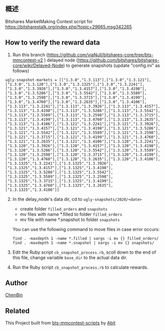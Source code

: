 
## 概述
Bitshares MarketMaking Contest script for  https://bitsharestalk.org/index.php?topic=29665.msg342265

## How to verify the reward data
1. Run this branch (https://github.com/viaNull/bitshares-core/tree/bts-mmcontest-v2 ) delayed node (https://github.com/bitshares/bitshares-core/wiki/Delayed-Node) to generate snapshots (update "config.ini" as follows)

`ugly-snapshot-markets = [["1.3.0","1.3.113"],["1.3.0","1.3.121"],["1.3.0","1.3.120"],["1.3.0","1.3.1325"],["1.3.0","1.3.2241"],["1.3.0","1.3.3926"],["1.3.0","1.3.4157"],["1.3.0","1.3.4198"],["1.3.0","1.3.5286"],["1.3.0","1.3.5542"],["1.3.0","1.3.5589"],["1.3.0","1.3.2598"],["1.3.0","1.3.3715"],["1.3.0","1.3.4199"],["1.3.0","1.3.4760"],["1.3.0","1.3.2635"],["1.3.0","1.3.4106"],["1.3.113","1.3.2241"],["1.3.113","1.3.3926"],["1.3.113","1.3.4157"],["1.3.113","1.3.4198"],["1.3.113","1.3.5286"],["1.3.113","1.3.5542"],["1.3.113","1.3.5589"],["1.3.113","1.3.2598"],["1.3.113","1.3.3715"],["1.3.113","1.3.4199"],["1.3.113","1.3.4760"],["1.3.113","1.3.2635"],["1.3.113","1.3.4106"],["1.3.121","1.3.2241"],["1.3.121","1.3.3926"],["1.3.121","1.3.4157"],["1.3.121","1.3.4198"],["1.3.121","1.3.5286"],["1.3.121","1.3.5542"],["1.3.121","1.3.5589"],["1.3.121","1.3.2598"],["1.3.121","1.3.3715"],["1.3.121","1.3.4199"],["1.3.121","1.3.4760"],["1.3.121","1.3.2635"],["1.3.121","1.3.4106"],["1.3.120","1.3.2241"],["1.3.120","1.3.3926"],["1.3.120","1.3.4157"],["1.3.120","1.3.4198"],["1.3.120","1.3.5286"],["1.3.120","1.3.5542"],["1.3.120","1.3.5589"],["1.3.120","1.3.2598"],["1.3.120","1.3.3715"],["1.3.120","1.3.4199"],["1.3.120","1.3.4760"],["1.3.120","1.3.2635"],["1.3.120","1.3.4106"],["1.3.1325","1.3.2241"],["1.3.1325","1.3.3926"],["1.3.1325","1.3.4157"],["1.3.1325","1.3.4198"],["1.3.1325","1.3.5286"],["1.3.1325","1.3.5542"],["1.3.1325","1.3.5589"],["1.3.1325","1.3.2598"],["1.3.1325","1.3.3715"],["1.3.1325","1.3.4199"],["1.3.1325","1.3.4760"],["1.3.1325","1.3.2635"],["1.3.1325","1.3.4106"]]`

2. In the delay_node's data dir, cd to `ugly-snapshots/2020/<date>`
    - create folder `filled_orders` and `snapshots`
    - mv files with name \*.filled to folder `filled_orders`
    - mv file with name \*.snapshot to folder `snapshots`
    
    You can use the following command to move files in case error occurs:
  
    ```
    find . -maxdepth 1 -name *.filled | xargs -i mv {} filled_orders/
    find . -maxdepth 1 -name *.snapshot | xargs -i mv {} snapshots/
    ```

3. Edit the Ruby script `cb_snapshot_process.rb`, scoll down to the end of this file, change variable `base_dir` to the actual data dir.

4. Run the Ruby script `cb_snapshot_process.rb` to calculate rewards.


## Author

[ChenBin](!https://github.com/Chen188)

## Related

This Project built from [bts-mmcontest-scripts](https://github.com/abitmore/bts-mmcontest-scripts) by [Abit](https://github.com/abitmore)
